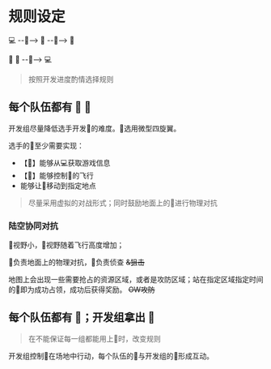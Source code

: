 # 规则设定

:computer: --:satellite:--> :police_car: --:satellite:--> :rocket:

:police_car: :rocket: --:dart:--> :computer:

> 按照开发进度酌情选择规则

## 每个队伍都有 :police_car: :rocket:

开发组尽量降低选手开发:rocket:的难度。:rocket:选用微型四旋翼。

选手的:police_car:至少需要实现：

- 【:satellite:】能够从:computer:获取游戏信息
- 【:satellite:】能够控制:rocket:的飞行
- 能够让:police_car:移动到指定地点

> 尽量采用虚拟的对战形式；同时鼓励地面上的:police_car:进行物理对抗

### 陆空协同对抗

:police_car:视野小，:rocket:视野随着飞行高度增加；

:police_car:负责地面上的物理对抗，:rocket:负责侦查 ~~&狙击~~

地图上会出现一些需要抢占的资源区域，或者是攻防区域；站在指定区域指定时间的:police_car:即为成功占领，成功后获得奖励。 ~~OW攻防~~

## 每个队伍都有 :police_car:；开发组拿出 :rocket:

> 在不能保证每一组都能用上:rocket:时，改变规则

开发组控制:rocket:在场地中行动，每个队伍的:police_car:与开发组的:rocket:形成互动。